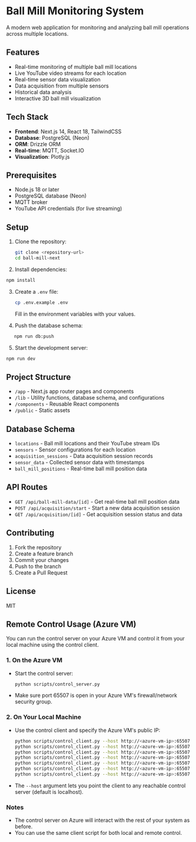 # Ball Mill Monitoring System

A modern web application for monitoring and analyzing ball mill operations across multiple locations.

## Features

- Real-time monitoring of multiple ball mill locations
- Live YouTube video streams for each location
- Real-time sensor data visualization
- Data acquisition from multiple sensors
- Historical data analysis
- Interactive 3D ball mill visualization

## Tech Stack

- **Frontend**: Next.js 14, React 18, TailwindCSS
- **Database**: PostgreSQL (Neon)
- **ORM**: Drizzle ORM
- **Real-time**: MQTT, Socket.IO
- **Visualization**: Plotly.js

## Prerequisites

- Node.js 18 or later
- PostgreSQL database (Neon)
- MQTT broker
- YouTube API credentials (for live streaming)

## Setup

1. Clone the repository:
   ```bash
   git clone <repository-url>
   cd ball-mill-next
   ```

2. Install dependencies:
```bash
npm install
```

3. Create a `.env` file:
   ```bash
   cp .env.example .env
   ```
   Fill in the environment variables with your values.

4. Push the database schema:
```bash
   npm run db:push
```

5. Start the development server:
```bash
npm run dev
```

## Project Structure

- `/app` - Next.js app router pages and components
- `/lib` - Utility functions, database schema, and configurations
- `/components` - Reusable React components
- `/public` - Static assets

## Database Schema

- `locations` - Ball mill locations and their YouTube stream IDs
- `sensors` - Sensor configurations for each location
- `acquisition_sessions` - Data acquisition session records
- `sensor_data` - Collected sensor data with timestamps
- `ball_mill_positions` - Real-time ball mill position data

## API Routes

- `GET /api/ball-mill-data/[id]` - Get real-time ball mill position data
- `POST /api/acquisition/start` - Start a new data acquisition session
- `GET /api/acquisition/[id]` - Get acquisition session status and data

## Contributing

1. Fork the repository
2. Create a feature branch
3. Commit your changes
4. Push to the branch
5. Create a Pull Request

## License

MIT

## Remote Control Usage (Azure VM)

You can run the control server on your Azure VM and control it from your local machine using the control client.

### 1. On the Azure VM
- Start the control server:
  ```bash
  python scripts/control_server.py
  ```
- Make sure port 65507 is open in your Azure VM's firewall/network security group.

### 2. On Your Local Machine
- Use the control client and specify the Azure VM's public IP:
  ```bash
  python scripts/control_client.py --host http://<azure-vm-ip>:65507 valve 1 on
  python scripts/control_client.py --host http://<azure-vm-ip>:65507 compressor off
  python scripts/control_client.py --host http://<azure-vm-ip>:65507 threshold 2.5
  python scripts/control_client.py --host http://<azure-vm-ip>:65507 lower-threshold 2.5
  python scripts/control_client.py --host http://<azure-vm-ip>:65507 status
  python scripts/control_client.py --host http://<azure-vm-ip>:65507 toggle-range on --valve 1
  python scripts/control_client.py --host http://<azure-vm-ip>:65507 toggle-range off
  ```

- The `--host` argument lets you point the client to any reachable control server (default is localhost).

### Notes
- The control server on Azure will interact with the rest of your system as before.
- You can use the same client script for both local and remote control.
